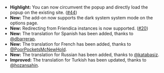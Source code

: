 * **Highlight:** You can now circumvent the popup and directly load the popup on the existing site. ([#44](https://github.com/rugk/mastodon-simplified-federation/issues/44))
* **New:** The add-on now supports the dark system system mode on the options page.
* **New:** Redirecting from Friendica instances is now supported. ([#20](https://github.com/rugk/mastodon-simplified-federation/issues/20))
* **New:** The translation for Spanish has been added, thanks to [@dbarrerap](https://github.com/dbarrerap).
* **New:** The translation for French has been added, thanks to [@PoorPocketsMcNewHold](https://github.com/PoorPocketsMcNewHold).
* **New:** The translation for Russian has been added, thanks to [@katabasiz](https://github.com/katabasiz).
* **Improved:** The translation for Turkish has been updated, thanks to [@hozansahin](https://github.com/hozansahin).
